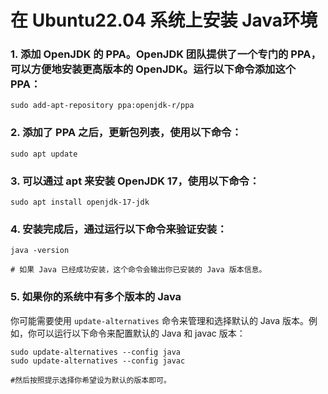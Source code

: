 # 在 Ubuntu22.04 系统上安装 Java环境

### 1. 添加 OpenJDK 的 PPA。OpenJDK 团队提供了一个专门的 PPA，可以方便地安装更高版本的 OpenJDK。运行以下命令添加这个 PPA：

``` shell 
sudo add-apt-repository ppa:openjdk-r/ppa
```

### 2. 添加了 PPA 之后，更新包列表，使用以下命令：

```shell
sudo apt update
```

### 3. 可以通过 apt 来安装 OpenJDK 17，使用以下命令：

```shell
sudo apt install openjdk-17-jdk
```

### 4. 安装完成后，通过运行以下命令来验证安装：

```shell
java -version

# 如果 Java 已经成功安装，这个命令会输出你已安装的 Java 版本信息。
```

### 5. 如果你的系统中有多个版本的 Java
你可能需要使用 `update-alternatives` 命令来管理和选择默认的 Java 版本。例如，你可以运行以下命令来配置默认的 Java 和 javac 版本：

```shell
sudo update-alternatives --config java
sudo update-alternatives --config javac

#然后按照提示选择你希望设为默认的版本即可。
```

